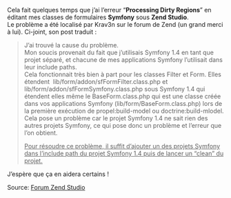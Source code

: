 
Cela fait quelques temps que j&#8217;ai l&#8217;erreur &#8220;**Processing Dirty Regions**&#8221; en éditant mes classes de formulaires **Symfony** sous **Zend Studio**.  
Le problème a été localisé par Krav3n sur le forum de Zend (un grand merci à lui). Ci-joint, son post traduit :

> J&#8217;ai trouvé la cause du problème.  
> Mon soucis provenait du fait que j&#8217;utilisais Symfony 1.4 en tant que projet séparé, et chacune de mes applications Symfony l&#8217;utilisait dans leur include paths.  
> Cela fonctionnait très bien à part pour les classes Filter et Form. Elles étendent  lib/form/addon/sfFormFilter.class.php et lib/form/addon/sfFormSymfony.class.php sous Symfony 1.4 qui étendent elles même le BaseForm.class.php qui est une classe créée dans vos applications Symfony (lib/form/BaseForm.class.php) lors de la première exécution de propel:build-model ou doctrine:build-mlodel. Cela pose un problème car le projet Symfony 1.4 ne sait rien des autres projets Symfony, ce qui pose donc un problème et l&#8217;erreur que l&#8217;on obtient.
> 
> <span style="text-decoration: underline;">Pour résoudre ce problème, il suffit d&#8217;ajouter un des projets Symfony dans l&#8217;include path du projet Symfony 1.4 puis de lancer un &#8220;clean&#8221; du projet.</span>

J&#8217;espère que ça en aidera certains !

Source: <a href="http://forums.zend.com/viewtopic.php?f=59&t=6046" target="_blank">Forum Zend Studio</a>